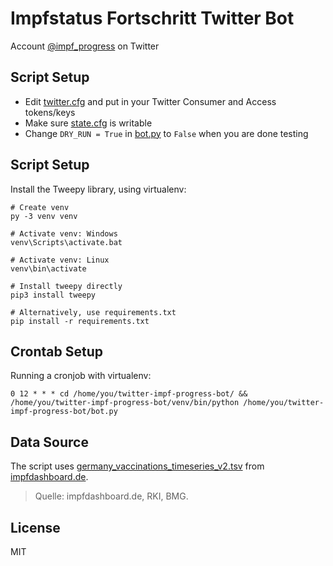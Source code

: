 # Impfstatus Fortschritt Twitter Bot

Account [@impf_progress](https://twitter.com/impf_progress) on Twitter

## Script Setup

- Edit [twitter.cfg](./twitter.cfg) and put in your Twitter Consumer and Access tokens/keys
- Make sure [state.cfg](./state.cfg) is writable
- Change `DRY_RUN = True` in [bot.py](./bot.py) to `False` when you are done testing

## Script Setup

Install the Tweepy library, using virtualenv:

```
# Create venv
py -3 venv venv

# Activate venv: Windows
venv\Scripts\activate.bat 

# Activate venv: Linux
venv\bin\activate

# Install tweepy directly
pip3 install tweepy

# Alternatively, use requirements.txt
pip install -r requirements.txt
```

## Crontab Setup

Running a cronjob with virtualenv:

```
0 12 * * * cd /home/you/twitter-impf-progress-bot/ && /home/you/twitter-impf-progress-bot/venv/bin/python /home/you/twitter-impf-progress-bot/bot.py
```

## Data Source

The script uses [germany_vaccinations_timeseries_v2.tsv](https://impfdashboard.de/static/data/germany_vaccinations_timeseries_v2.tsv) from [impfdashboard.de](https://impfdashboard.de/).

> Quelle: impfdashboard.de, RKI, BMG.

## License

MIT
